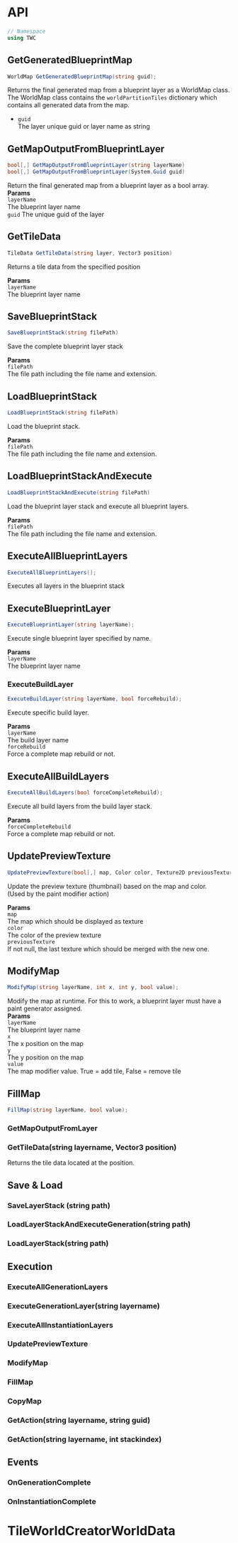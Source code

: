 # API

```csharp
// Namespace
using TWC
```

## GetGeneratedBlueprintMap
  
  ```csharp
  WorldMap GetGeneratedBlueprintMap(string guid);
  ```  
  
  Returns the final generated map from a blueprint layer as a WorldMap class.  
  The WorldMap class contains the `worldPartitionTiles` dictionary which contains
  all generated data from the map.  

  + `guid`  
  The layer unique guid or layer name as string
  
## GetMapOutputFromBlueprintLayer

```csharp
bool[,] GetMapOutputFromBlueprintLayer(string layerName)
bool[,] GetMapOutputFromBlueprintLayer(System.Guid guid)
```

Return the final generated map from a blueprint layer as a bool array.  
**Params**  
`layerName`  
The blueprint layer name  
`guid` 
The unique guid of the layer  

## GetTileData

```csharp
TileData GetTileData(string layer, Vector3 position)
```

Returns a tile data from the specified position  

**Params**  
`layerName`  
The blueprint layer name  

## SaveBlueprintStack

```csharp
SaveBlueprintStack(string filePath)
```

Save the complete blueprint layer stack  

**Params**  
`filePath`  
The file path including the file name and extension.  


## LoadBlueprintStack

```csharp
LoadBlueprintStack(string filePath)
```

Load the blueprint stack.

**Params**  
`filePath`  
The file path including the file name and extension.  

## LoadBlueprintStackAndExecute

```csharp
LoadBlueprintStackAndExecute(string filePath)
```
Load the blueprint layer stack and execute all blueprint layers.

**Params**  
`filePath`  
The file path including the file name and extension.  


## ExecuteAllBlueprintLayers
```csharp
ExecuteAllBlueprintLayers();
```
Executes all layers in the blueprint stack


## ExecuteBlueprintLayer
```csharp
ExecuteBlueprintLayer(string layerName);
```
Execute single blueprint layer specified by name.  

**Params**  
`layerName`  
The blueprint layer name  


### ExecuteBuildLayer
```csharp
ExecuteBuildLayer(string layerName, bool forceRebuild);
```

Execute specific build layer.  

**Params**  
`layerName`  
The build layer name  
`forceRebuild`  
Force a complete map rebuild or not.  


## ExecuteAllBuildLayers

```csharp
ExecuteAllBuildLayers(bool forceCompleteRebuild);
```

Execute all build layers from the build layer stack.  

**Params**  
`forceCompleteRebuild`  
Force a complete map rebuild or not.  

## UpdatePreviewTexture

```csharp
UpdatePreviewTexture(bool[,] map, Color color, Texture2D previousTexture)
```
Update the preview texture (thumbnail) based on the map and color.  
(Used by the paint modifier action)  

**Params**  
`map`  
The map which should be displayed as texture  
`color`  
The color of the preview texture  
`previousTexture`  
If not null, the last texture which should be merged with the new one.  


## ModifyMap
```csharp
ModifyMap(string layerName, int x, int y, bool value);
```

Modify the map at runtime. For this to work, a blueprint layer must have a paint generator assigned.  
**Params**  
`layerName`  
The blueprint layer name  
`x`  
The x position on the map  
`y`  
The y position on the map  
`value`  
The map modifier value. True = add tile, False = remove tile  

## FillMap
```csharp
FillMap(string layerName, bool value);
```




### GetMapOutputFromLayer

### GetTileData(string layername, Vector3 position)
Returns the tile data located at the position.

## Save & Load

### SaveLayerStack (string path)

### LoadLayerStackAndExecuteGeneration(string path)

### LoadLayerStack(string path)

## Execution

### ExecuteAllGenerationLayers

### ExecuteGenerationLayer(string layername)

### ExecuteAllInstantiationLayers

### UpdatePreviewTexture

### ModifyMap
### FillMap
### CopyMap

### GetAction(string layername, string guid)

### GetAction(string layername, int stackindex)

## Events

### OnGenerationComplete
### OnInstantiationComplete


# TileWorldCreatorWorldData

